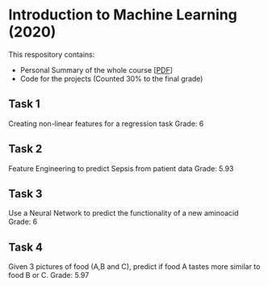 # Introduction to Machine Learning (2020)
This respository contains:
- Personal Summary of the whole course [[PDF](https://github.com/municola/introduction-to-machine-learning/blob/master/IML.pdf)]
- Code for the projects (Counted 30% to the final grade)

## Task 1
Creating non-linear features for a regression task
Grade: 6

## Task 2
Feature Engineering to predict Sepsis from patient data
Grade: 5.93

## Task 3
Use a Neural Network to predict the functionality of a new aminoacid
Grade: 6

## Task 4
Given 3 pictures of food (A,B and C), predict if food A tastes more similar to food B or C.
Grade: 5.97

